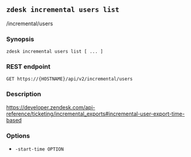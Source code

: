 ## `zdesk incremental users list`

/incremental/users

### Synopsis

    zdesk incremental users list [ ... ]

### REST endpoint

    GET https://{HOSTNAME}/api/v2/incremental/users

### Description

https://developer.zendesk.com/api-reference/ticketing/incremental_exports#incremental-user-export-time-based

### Options

* `-start-time OPTION`

